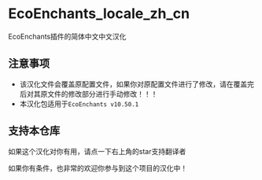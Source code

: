 # EcoEnchants_locale_zh_cn

EcoEnchants插件的简体中文中文汉化

## 注意事项

- 该汉化文件会覆盖原配置文件，如果你对原配置文件进行了修改，请在覆盖完后对其原文件的修改部分进行手动修改！！！
- 本汉化包适用于`EcoEnchants v10.50.1`

## 支持本仓库

如果这个汉化对你有用，请点一下右上角的star支持翻译者

如果你有条件，也非常的欢迎你参与到这个项目的汉化中！
